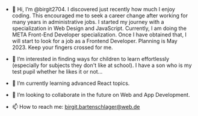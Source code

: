 - 👋 Hi, I’m @birgit2704. I discovered just recently how much I enjoy coding. This encouraged me to seek a career change after working for 
many years in administrative jobs. I started my journey with a specialization in Web Design and JavaScript. Currently, I am doing the META Front-End Developer specialization. Once I have obtained that, I will start to look for a job as a Frontend Developer. Planning is 
May 2023. Keep your fingers crossed for me.

- 👀 I’m interested in finding ways for children to learn effortlessly (especially for subjects they don't like at school). I have a son who 
is my test pupil whether he likes it or not...

- 🌱 I’m currently learning advanced React topics.

- 💞️ I’m looking to collaborate in the future on Web and App Development.

- 📫 How to reach me: birgit.bartenschlager@web.de

<!---
birgit2704/birgit2704 is a ✨ special ✨ repository because its `README.md` (this file) appears on your GitHub profile.
You can click the Preview link to take a look at your changes.
--->
